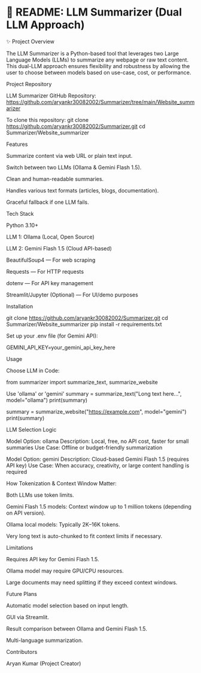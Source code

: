 # 📄 README: LLM Summarizer (Dual LLM Approach)

✨ Project Overview

The LLM Summarizer is a Python-based tool that leverages two Large Language Models (LLMs) to summarize any webpage or raw text content. This dual-LLM approach ensures flexibility and robustness by allowing the user to choose between models based on use-case, cost, or performance.

Project Repository

LLM Summarizer GitHub Repository:
https://github.com/aryankr30082002/Summarizer/tree/main/Website_summarizer

To clone this repository:
git clone https://github.com/aryankr30082002/Summarizer.git
cd Summarizer/Website_summarizer

Features

Summarize content via web URL or plain text input.

Switch between two LLMs (Ollama & Gemini Flash 1.5).

Clean and human-readable summaries.

Handles various text formats (articles, blogs, documentation).

Graceful fallback if one LLM fails.

Tech Stack

Python 3.10+

LLM 1: Ollama (Local, Open Source)

LLM 2: Gemini Flash 1.5 (Cloud API-based)

BeautifulSoup4 — For web scraping

Requests — For HTTP requests

dotenv — For API key management

Streamlit/Jupyter (Optional) — For UI/demo purposes

Installation

git clone https://github.com/aryankr30082002/Summarizer.git
cd Summarizer/Website_summarizer
pip install -r requirements.txt

Set up your .env file (for Gemini API):

GEMINI_API_KEY=your_gemini_api_key_here

Usage

Choose LLM in Code:

from summarizer import summarize_text, summarize_website

Use 'ollama' or 'gemini'
summary = summarize_text("Long text here...", model="ollama")
print(summary)

summary = summarize_website("https://example.com", model="gemini")
print(summary)

LLM Selection Logic

Model Option: ollama
Description: Local, free, no API cost, faster for small summaries
Use Case: Offline or budget-friendly summarization

Model Option: gemini
Description: Cloud-based Gemini Flash 1.5 (requires API key)
Use Case: When accuracy, creativity, or large content handling is required

How Tokenization & Context Window Matter:

Both LLMs use token limits.

Gemini Flash 1.5 models: Context window up to 1 million tokens (depending on API version).

Ollama local models: Typically 2K–16K tokens.

Very long text is auto-chunked to fit context limits if necessary.

Limitations

Requires API key for Gemini Flash 1.5.

Ollama model may require GPU/CPU resources.

Large documents may need splitting if they exceed context windows.

Future Plans

Automatic model selection based on input length.

GUI via Streamlit.

Result comparison between Ollama and Gemini Flash 1.5.

Multi-language summarization.

Contributors

Aryan Kumar (Project Creator)
